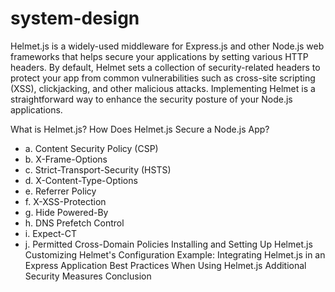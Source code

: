 # system-design

Helmet.js is a widely-used middleware for Express.js and other Node.js web frameworks that helps secure your applications by setting various HTTP headers. By default, Helmet sets a collection of security-related headers to protect your app from common vulnerabilities such as cross-site scripting (XSS), clickjacking, and other malicious attacks. Implementing Helmet is a straightforward way to enhance the security posture of your Node.js applications.


What is Helmet.js?
How Does Helmet.js Secure a Node.js App?
- a. Content Security Policy (CSP)
- b. X-Frame-Options
- c. Strict-Transport-Security (HSTS)
- d. X-Content-Type-Options
- e. Referrer Policy
- f. X-XSS-Protection
- g. Hide Powered-By
- h. DNS Prefetch Control
- i. Expect-CT
- j. Permitted Cross-Domain Policies
Installing and Setting Up Helmet.js
Customizing Helmet's Configuration
Example: Integrating Helmet.js in an Express Application
Best Practices When Using Helmet.js
Additional Security Measures
Conclusion
